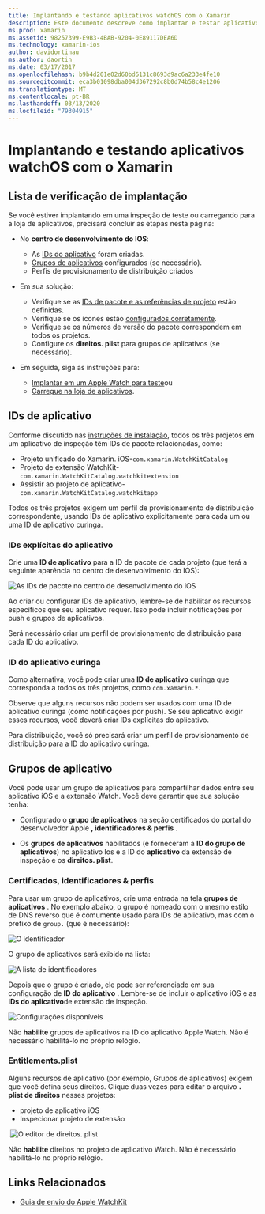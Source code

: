 ```yaml
---
title: Implantando e testando aplicativos watchOS com o Xamarin
description: Este documento descreve como implantar e testar aplicativos watchOS criados com o Xamarin. Ele fornece uma lista de verificação de implantação, discute IDs de aplicativo curingas e explícitas e examina grupos de aplicativos.
ms.prod: xamarin
ms.assetid: 98257399-E9B3-4BAB-9204-0E89117DEA6D
ms.technology: xamarin-ios
author: davidortinau
ms.author: daortin
ms.date: 03/17/2017
ms.openlocfilehash: b9b4d201e02d60bd6131c8693d9ac6a233e4fe10
ms.sourcegitcommit: eca3b01098dba004d367292c8b0d74b58c4e1206
ms.translationtype: MT
ms.contentlocale: pt-BR
ms.lasthandoff: 03/13/2020
ms.locfileid: "79304915"
---
```

# <a name="deploying-and-testing-watchos-apps-with-xamarin"></a>Implantando e testando aplicativos watchOS com o Xamarin

## <a name="deployment-checklist"></a>Lista de verificação de implantação

Se você estiver implantando em uma inspeção de teste ou carregando para a loja de aplicativos, precisará concluir as etapas nesta página:

- No **centro de desenvolvimento do IOS**:
  - As [IDs do aplicativo](#App_IDs) foram criadas.
  - [Grupos de aplicativos](#App_Groups) configurados (se necessário).
  - Perfis de provisionamento de distribuição criados

- Em sua solução:

  - Verifique se as [IDs de pacote e as referências de projeto](~/ios/watchos/get-started/installation.md) estão definidas.
  - Verifique se os ícones estão [configurados corretamente](~/ios/watchos/app-fundamentals/icons.md).
  - Verifique se os números de versão do pacote correspondem em todos os projetos.
  - Configure os **direitos. plist** para grupos de aplicativos (se necessário).

- Em seguida, siga as instruções para:
  - [Implantar em um Apple Watch para teste](~/ios/watchos/deploy-test/device.md)ou
  - [Carregue na loja de aplicativos](~/ios/watchos/deploy-test/appstore.md).

<a name="App_IDs"/>

## <a name="app-ids"></a>IDs de aplicativo

Conforme discutido nas [instruções de instalação](~/ios/watchos/get-started/installation.md), todos os três projetos em um aplicativo de inspeção têm IDs de pacote relacionadas, como:

- Projeto unificado do Xamarin. iOS-`com.xamarin.WatchKitCatalog`
- Projeto de extensão WatchKit-`com.xamarin.WatchKitCatalog.watchkitextension`
- Assistir ao projeto de aplicativo-`com.xamarin.WatchKitCatalog.watchkitapp`

Todos os três projetos exigem um perfil de provisionamento de distribuição correspondente, usando IDs de aplicativo explicitamente para cada um ou uma ID de aplicativo curinga.

### <a name="explicit-app-ids"></a>IDs explícitas do aplicativo

Crie uma **ID de aplicativo** para a ID de pacote de cada projeto (que terá a seguinte aparência no centro de desenvolvimento do IOS):

![As IDs de pacote no centro de desenvolvimento do iOS](images/appids-specific-sml.png)

Ao criar ou configurar IDs de aplicativo, lembre-se de habilitar os recursos específicos que seu aplicativo requer. Isso pode incluir notificações por push e grupos de aplicativos.

Será necessário criar um perfil de provisionamento de distribuição para cada ID do aplicativo.

### <a name="wildcard-app-id"></a>ID do aplicativo curinga

Como alternativa, você pode criar uma **ID de aplicativo** curinga que corresponda a todos os três projetos, como `com.xamarin.*`.

Observe que alguns recursos não podem ser usados com uma ID de aplicativo curinga (como notificações por push). Se seu aplicativo exigir esses recursos, você deverá criar IDs explícitas do aplicativo.

Para distribuição, você só precisará criar um perfil de provisionamento de distribuição para a ID do aplicativo curinga.

<a name="App_Groups" />

## <a name="app-groups"></a>Grupos de aplicativo

Você pode usar um grupo de aplicativos para compartilhar dados entre seu aplicativo iOS e a extensão Watch. Você deve garantir que sua solução tenha:

- Configurado o **grupo de aplicativos** na seção certificados do portal do desenvolvedor Apple **, identificadores & perfis** .

- Os **grupos de aplicativos** habilitados (e forneceram a **ID do grupo de aplicativos**) no aplicativo Ios e a ID do **aplicativo** da extensão de inspeção e os **direitos. plist**.

### <a name="certificates-identifiers--profiles"></a>Certificados, identificadores & perfis

Para usar um grupo de aplicativos, crie uma entrada na tela **grupos de aplicativos** . No exemplo abaixo, o grupo é nomeado com o mesmo estilo de DNS reverso que é comumente usado para IDs de aplicativo, mas com o prefixo de `group.` (que é necessário):

![O identificador](images/appgroups-new-sml.png)

O grupo de aplicativos será exibido na lista:

![A lista de identificadores](images/appgroups-setup-sml.png)

Depois que o grupo é criado, ele pode ser referenciado em sua configuração de **ID do aplicativo** . Lembre-se de incluir o aplicativo iOS e as **IDs do aplicativo**de extensão de inspeção.

![Configurações disponíveis](images/appgroups-sml.png)

Não **habilite** grupos de aplicativos na ID do aplicativo Apple Watch. Não é necessário habilitá-lo no próprio relógio.

### <a name="entitlementsplist"></a>Entitlements.plist

Alguns recursos de aplicativo (por exemplo, Grupos de aplicativos) exigem que você defina seus direitos.
Clique duas vezes para editar o arquivo **. plist de direitos** nesses projetos:

- projeto de aplicativo iOS
- Inspecionar projeto de extensão

.![O editor de direitos. plist](images/entitlements-plist-sml.png)

Não **habilite** direitos no projeto de aplicativo Watch. Não é necessário habilitá-lo no próprio relógio.

## <a name="related-links"></a>Links Relacionados

- [Guia de envio do Apple WatchKit](https://developer.apple.com/app-store/watch/)

